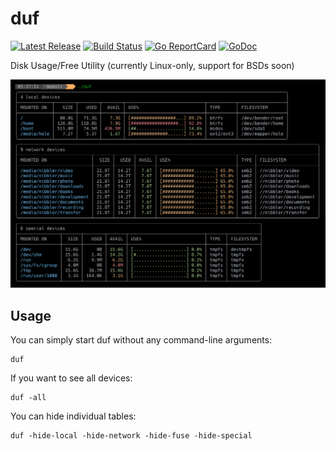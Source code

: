 # duf

[![Latest Release](https://img.shields.io/github/release/muesli/duf.svg)](https://github.com/muesli/duf/releases)
[![Build Status](https://github.com/muesli/duf/workflows/build/badge.svg)](https://github.com/muesli/duf/actions)
[![Go ReportCard](http://goreportcard.com/badge/muesli/duf)](http://goreportcard.com/report/muesli/duf)
[![GoDoc](https://godoc.org/github.com/golang/gddo?status.svg)](https://pkg.go.dev/github.com/muesli/duf)

Disk Usage/Free Utility (currently Linux-only, support for BSDs soon)

![duf](/duf.png)

## Usage

You can simply start duf without any command-line arguments:

    duf

If you want to see all devices:

    duf -all

You can hide individual tables:

    duf -hide-local -hide-network -hide-fuse -hide-special
